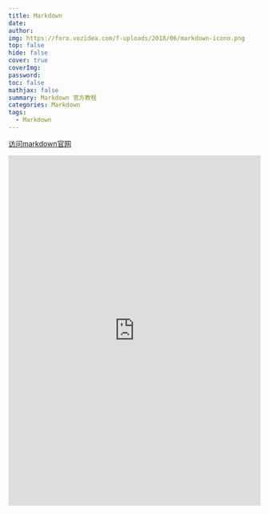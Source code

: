 ```yaml
---
title: Markdown
date: 
author: 
img: https://foro.vozidea.com/f-uploads/2018/06/markdown-icono.png
top: false
hide: false
cover: true
coverImg: 
password: 
toc: false
mathjax: false
summary: Markdown 官方教程
categories: Markdown
tags:
  - Markdown
---
```

[访问markdown官网](https://markdown.com.cn/intro.html "markdown官网")

<iframe style="width:100%;height:700px;"  frameborder="no" allowtransparency="yes" src="https://markdown.com.cn/basic-syntax/headings.html"></iframe>